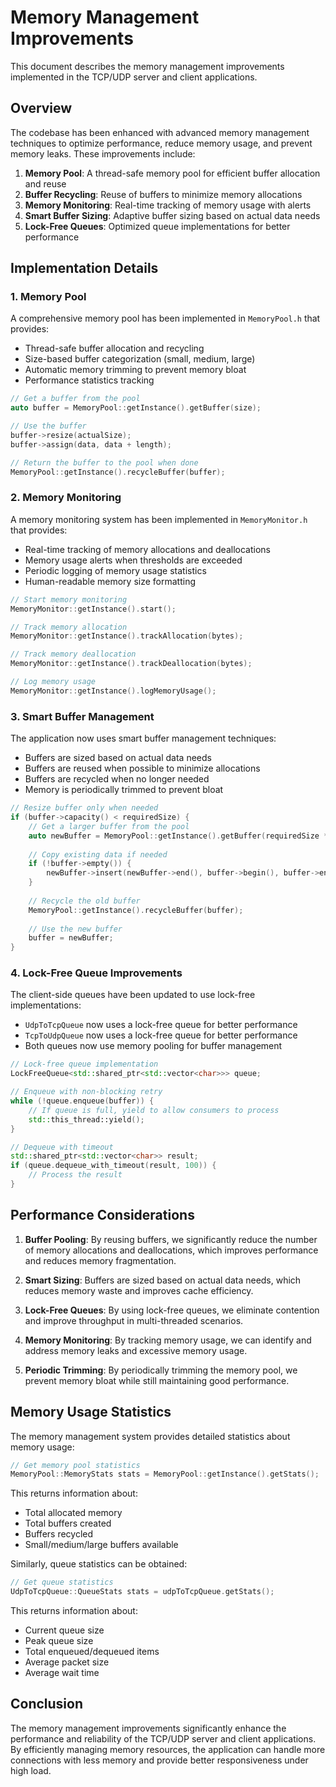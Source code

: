 # Memory Management Improvements

This document describes the memory management improvements implemented in the TCP/UDP server and client applications.

## Overview

The codebase has been enhanced with advanced memory management techniques to optimize performance, reduce memory usage, and prevent memory leaks. These improvements include:

1. **Memory Pool**: A thread-safe memory pool for efficient buffer allocation and reuse
2. **Buffer Recycling**: Reuse of buffers to minimize memory allocations
3. **Memory Monitoring**: Real-time tracking of memory usage with alerts
4. **Smart Buffer Sizing**: Adaptive buffer sizing based on actual data needs
5. **Lock-Free Queues**: Optimized queue implementations for better performance

## Implementation Details

### 1. Memory Pool

A comprehensive memory pool has been implemented in `MemoryPool.h` that provides:

- Thread-safe buffer allocation and recycling
- Size-based buffer categorization (small, medium, large)
- Automatic memory trimming to prevent memory bloat
- Performance statistics tracking

```cpp
// Get a buffer from the pool
auto buffer = MemoryPool::getInstance().getBuffer(size);

// Use the buffer
buffer->resize(actualSize);
buffer->assign(data, data + length);

// Return the buffer to the pool when done
MemoryPool::getInstance().recycleBuffer(buffer);
```

### 2. Memory Monitoring

A memory monitoring system has been implemented in `MemoryMonitor.h` that provides:

- Real-time tracking of memory allocations and deallocations
- Memory usage alerts when thresholds are exceeded
- Periodic logging of memory usage statistics
- Human-readable memory size formatting

```cpp
// Start memory monitoring
MemoryMonitor::getInstance().start();

// Track memory allocation
MemoryMonitor::getInstance().trackAllocation(bytes);

// Track memory deallocation
MemoryMonitor::getInstance().trackDeallocation(bytes);

// Log memory usage
MemoryMonitor::getInstance().logMemoryUsage();
```

### 3. Smart Buffer Management

The application now uses smart buffer management techniques:

- Buffers are sized based on actual data needs
- Buffers are reused when possible to minimize allocations
- Buffers are recycled when no longer needed
- Memory is periodically trimmed to prevent bloat

```cpp
// Resize buffer only when needed
if (buffer->capacity() < requiredSize) {
    // Get a larger buffer from the pool
    auto newBuffer = MemoryPool::getInstance().getBuffer(requiredSize * 1.2);
    
    // Copy existing data if needed
    if (!buffer->empty()) {
        newBuffer->insert(newBuffer->end(), buffer->begin(), buffer->end());
    }
    
    // Recycle the old buffer
    MemoryPool::getInstance().recycleBuffer(buffer);
    
    // Use the new buffer
    buffer = newBuffer;
}
```

### 4. Lock-Free Queue Improvements

The client-side queues have been updated to use lock-free implementations:

- `UdpToTcpQueue` now uses a lock-free queue for better performance
- `TcpToUdpQueue` now uses a lock-free queue for better performance
- Both queues now use memory pooling for buffer management

```cpp
// Lock-free queue implementation
LockFreeQueue<std::shared_ptr<std::vector<char>>> queue;

// Enqueue with non-blocking retry
while (!queue.enqueue(buffer)) {
    // If queue is full, yield to allow consumers to process
    std::this_thread::yield();
}

// Dequeue with timeout
std::shared_ptr<std::vector<char>> result;
if (queue.dequeue_with_timeout(result, 100)) {
    // Process the result
}
```

## Performance Considerations

1. **Buffer Pooling**: By reusing buffers, we significantly reduce the number of memory allocations and deallocations, which improves performance and reduces memory fragmentation.

2. **Smart Sizing**: Buffers are sized based on actual data needs, which reduces memory waste and improves cache efficiency.

3. **Lock-Free Queues**: By using lock-free queues, we eliminate contention and improve throughput in multi-threaded scenarios.

4. **Memory Monitoring**: By tracking memory usage, we can identify and address memory leaks and excessive memory usage.

5. **Periodic Trimming**: By periodically trimming the memory pool, we prevent memory bloat while still maintaining good performance.

## Memory Usage Statistics

The memory management system provides detailed statistics about memory usage:

```cpp
// Get memory pool statistics
MemoryPool::MemoryStats stats = MemoryPool::getInstance().getStats();
```

This returns information about:

- Total allocated memory
- Total buffers created
- Buffers recycled
- Small/medium/large buffers available

Similarly, queue statistics can be obtained:

```cpp
// Get queue statistics
UdpToTcpQueue::QueueStats stats = udpToTcpQueue.getStats();
```

This returns information about:

- Current queue size
- Peak queue size
- Total enqueued/dequeued items
- Average packet size
- Average wait time

## Conclusion

The memory management improvements significantly enhance the performance and reliability of the TCP/UDP server and client applications. By efficiently managing memory resources, the application can handle more connections with less memory and provide better responsiveness under high load.